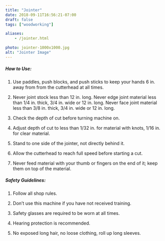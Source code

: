 ```yaml
---
title: "Jointer"
date: 2018-09-11T16:56:21-07:00
draft: false
tags: ["woodworking"]

aliases:
    - /jointer.html

photo: jointer-1000x1000.jpg
alt: "Jointer Image"
---
```


##### How to Use:
1. Use paddles, push blocks, and push sticks to keep your hands 6 in. away from from the cutterhead at all times.

2. Never joint stock less than 12 in. long. Never edge joint material less than 1/4 in. thick, 3/4 in. wide or 12 in. long. Never face joint material less than 3/8 in. thick, 3/4 in. wide or 12 in. long.

3. Check the depth of cut before turning machine on.

4. Adjust depth of cut to less than 1/32 in. for material with knots, 1/16 in. for clear material.

5. Stand to one side of the jointer, not directly behind it.

6. Allow the cutterhead to reach full speed before starting a cut.

7. Never feed material with your thumb or fingers on the end of it; keep them on top of the material.

##### Safety Guidelines:
1. Follow all shop rules.

2. Don’t use this machine if you have not received training.

3. Safety glasses are required to be worn at all times.

4. Hearing protection is recommended.

5. No exposed long hair, no loose clothing, roll up long sleeves.

